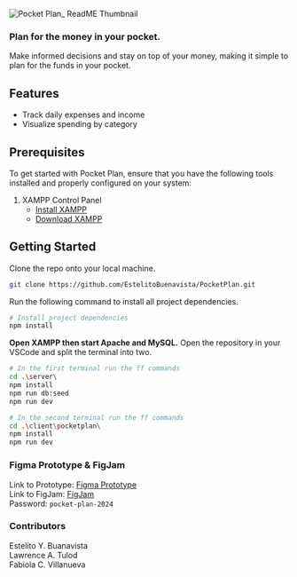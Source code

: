![Pocket Plan_ ReadME Thumbnail](https://github.com/user-attachments/assets/6079c0af-b7db-456c-9bcc-c4c12efc4c1c)

### Plan for the money in your pocket.
Make informed decisions and stay on top of your money, making it simple to plan for the funds in your pocket.

## Features
- Track daily expenses and income
- Visualize spending by category

## Prerequisites
To get started with Pocket Plan, ensure that you have the following tools installed and properly configured on your system:
1. XAMPP Control Panel
   - [Install XAMPP](https://www.ionos.com/digitalguide/server/tools/xampp-tutorial-create-your-own-local-test-server/)
   - [Download XAMPP](https://www.apachefriends.org/de/download.html)

## Getting Started
Clone the repo onto your local machine.
```bash
git clone https://github.com/EstelitoBuenavista/PocketPlan.git
```

Run the following command to install all project dependencies.
```bash
# Install project dependencies
npm install
```

**Open XAMPP then start Apache and MySQL.** Open the repository in your VSCode and split the terminal into two.
```bash
# In the first terminal run the ff commands
cd .\server\
npm install
npm run db:seed
npm run dev
```
```bash
# In the second terminal run the ff commands
cd .\client\pocketplan\
npm install
npm run dev
```

### Figma Prototype & FigJam
Link to Prototype: [Figma Prototype](https://www.figma.com/proto/ysSmUzq4G3R9yIVdDLly2H/3105_AppDev%3A-B.T.V.?page-id=0%3A1&node-id=22-82&node-type=canvas&viewport=-199%2C-479%2C0.71&t=gmdaKf22hjGDhRdV-1&scaling=scale-down&content-scaling=fixed&starting-point-node-id=22%3A82)  
Link to FigJam: [FigJam](https://www.figma.com/board/cNS3Iu8aHhxEwPoT12O8tU/3105_AppDev%3A-Pocket-Plan-FigJam?node-id=0-1&t=5sALwjj56ib4VqaB-1)  
Password: `pocket-plan-2024`

### Contributors
Estelito Y. Buanavista  
Lawrence A. Tulod  
Fabiola C. Villanueva

